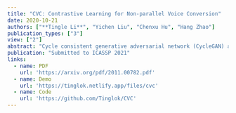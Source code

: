 ```yaml
---
title: "CVC: Contrastive Learning for Non-parallel Voice Conversion"
date: 2020-10-21
authors: ["**Tingle Li**", "Yichen Liu", "Chenxu Hu", "Hang Zhao"]
publication_types: ["3"]
view: ["2"]
abstract: "Cycle consistent generative adversarial network (CycleGAN) and variational autoencoder (VAE) based models have gained popularity in non-parallel voice conversion recently. However, they usually suffer from difficulty in model training and unsatisfactory results. In this paper, we propose CVC, a contrastive learning-based adversarial model for voice conversion. Compared to previous methods, CVC only requires one-way GAN training when it comes to non-parallel one-to-one voice conversion, while improving speech quality and reducing training time. CVC further demonstrates performance improvements in many-to-one voice conversion, enabling the conversion from unseen speakers."
publication: "Submitted to ICASSP 2021"
links:
  - name: PDF
    url: 'https://arxiv.org/pdf/2011.00782.pdf'
  - name: Demo
    url: 'https://tinglok.netlify.app/files/cvc'
  - name: Code
    url: 'https://github.com/Tinglok/CVC'
---
```


